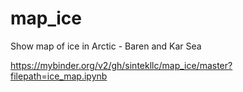 # map_ice
Show map of ice in Arctic - Baren and Kar Sea

https://mybinder.org/v2/gh/sintekllc/map_ice/master?filepath=ice_map.ipynb
